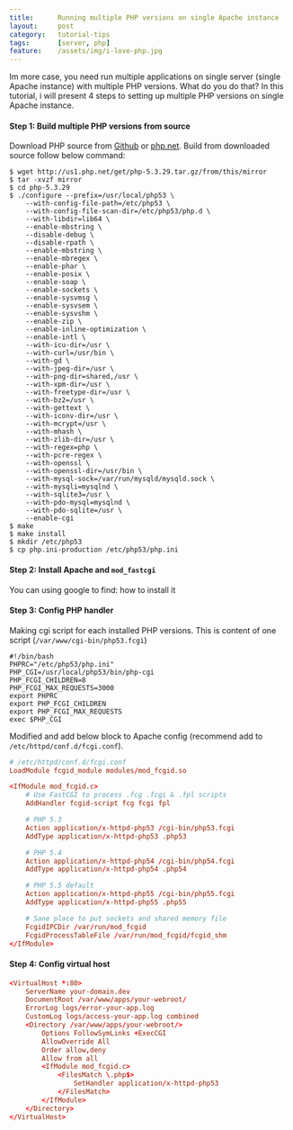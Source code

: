 ```yaml
---
title:      Running multiple PHP versions on single Apache instance
layout:     post
category:   tutorial-tips
tags:       [server, php]
feature:    /assets/img/i-love-php.jpg
---
```


Im more case, you need run multiple applications on single server (single Apache instance) with multiple PHP versions.
What do you do that? In this tutorial, i will present 4 steps to setting up multiple PHP versions on single Apache instance.

<!--more-->

#### Step 1: Build multiple PHP versions from source
Download PHP source from [Github](https://github.com/php/php-src) or [php.net](http://php.net/downloads.php).
Build from downloaded source follow below command:

```shell
$ wget http://us1.php.net/get/php-5.3.29.tar.gz/from/this/mirror
$ tar -xvzf mirror
$ cd php-5.3.29
$ ./configure --prefix=/usr/local/php53 \
    --with-config-file-path=/etc/php53 \
    --with-config-file-scan-dir=/etc/php53/php.d \
    --with-libdir=lib64 \
    --enable-mbstring \
    --disable-debug \
    --disable-rpath \
    --enable-mbstring \
    --enable-mbregex \
    --enable-phar \
    --enable-posix \
    --enable-soap \
    --enable-sockets \
    --enable-sysvmsg \
    --enable-sysvsem \
    --enable-sysvshm \
    --enable-zip \
    --enable-inline-optimization \
    --enable-intl \
    --with-icu-dir=/usr \
    --with-curl=/usr/bin \
    --with-gd \
    --with-jpeg-dir=/usr \
    --with-png-dir=shared,/usr \
    --with-xpm-dir=/usr \
    --with-freetype-dir=/usr \
    --with-bz2=/usr \
    --with-gettext \
    --with-iconv-dir=/usr \
    --with-mcrypt=/usr \
    --with-mhash \
    --with-zlib-dir=/usr \
    --with-regex=php \
    --with-pcre-regex \
    --with-openssl \
    --with-openssl-dir=/usr/bin \
    --with-mysql-sock=/var/run/mysqld/mysqld.sock \
    --with-mysqli=mysqlnd \
    --with-sqlite3=/usr \
    --with-pdo-mysql=mysqlnd \
    --with-pdo-sqlite=/usr \
    --enable-cgi
$ make
$ make install
$ mkdir /etc/php53
$ cp php.ini-production /etc/php53/php.ini
```

#### Step 2: Install Apache and `mod_fastcgi`
You can using google to find: how to install it

#### Step 3: Config PHP handler
Making cgi script for each installed PHP versions. This is content of one script (`/var/www/cgi-bin/php53.fcgi`)

```shell
#!/bin/bash
PHPRC="/etc/php53/php.ini"
PHP_CGI=/usr/local/php53/bin/php-cgi
PHP_FCGI_CHILDREN=8
PHP_FCGI_MAX_REQUESTS=3000
export PHPRC
export PHP_FCGI_CHILDREN
export PHP_FCGI_MAX_REQUESTS
exec $PHP_CGI
```

Modified and add below block to Apache config (recommend add to `/etc/httpd/conf.d/fcgi.conf`).

```conf
# /etc/httpd/conf.d/fcgi.conf
LoadModule fcgid_module modules/mod_fcgid.so

<IfModule mod_fcgid.c>
    # Use FastCGI to process .fcg .fcgi & .fpl scripts
    AddHandler fcgid-script fcg fcgi fpl

    # PHP 5.3
    Action application/x-httpd-php53 /cgi-bin/php53.fcgi
    AddType application/x-httpd-php53 .php53

    # PHP 5.4
    Action application/x-httpd-php54 /cgi-bin/php54.fcgi
    AddType application/x-httpd-php54 .php54

    # PHP 5.5 default
    Action application/x-httpd-php55 /cgi-bin/php55.fcgi
    AddType application/x-httpd-php55 .php55

    # Sane place to put sockets and shared memory file
    FcgidIPCDir /var/run/mod_fcgid
    FcgidProcessTableFile /var/run/mod_fcgid/fcgid_shm
</IfModule>
```

#### Step 4: Config virtual host

```conf
<VirtualHost *:80>
    ServerName your-domain.dev
    DocumentRoot /var/www/apps/your-webroot/
    ErrorLog logs/error-your-app.log
    CustomLog logs/access-your-app.log combined
    <Directory /var/www/apps/your-webroot/>
        Options FollowSymLinks +ExecCGI
        AllowOverride All
        Order allow,deny
        Allow from all
        <IfModule mod_fcgid.c>
            <FilesMatch \.php$>
                SetHandler application/x-httpd-php53
            </FilesMatch>
        </IfModule>
    </Directory>
</VirtualHost>
```
